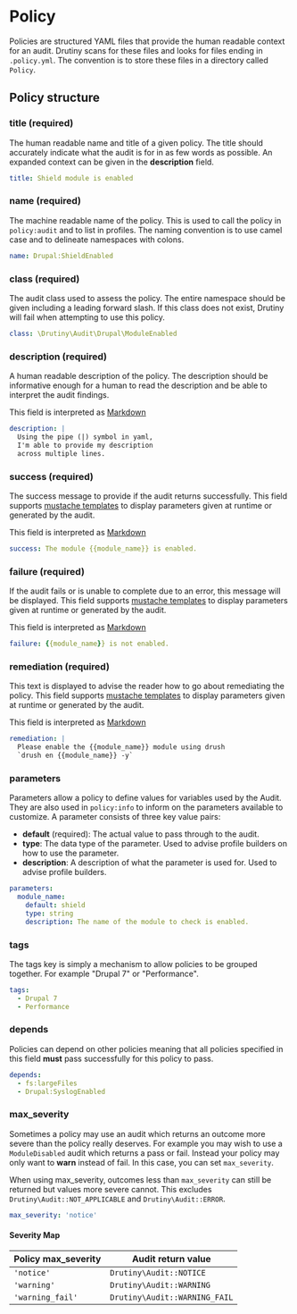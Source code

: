 # Policy

Policies are structured YAML files that provide the human readable context for
an audit. Drutiny scans for these files and looks for files ending in `.policy.yml`.
The convention is to store these files in a directory called `Policy`.

## Policy structure

### title (required)
The human readable name and title of a given policy. The title should accurately
indicate what the audit is for in as few words as possible. An expanded context
can be given in the **description** field.

```yaml
title: Shield module is enabled
```

### name (required)
The machine readable name of the policy. This is used to call the policy in
`policy:audit` and to list in profiles. The naming convention is to use camel
case and to delineate namespaces with colons.

```yaml
name: Drupal:ShieldEnabled
```

### class (required)
The audit class used to assess the policy. The entire namespace should be given
including a leading forward slash. If this class does not exist, Drutiny will
fail when attempting to use this policy.

```yaml
class: \Drutiny\Audit\Drupal\ModuleEnabled
```

### description (required)
A human readable description of the policy. The description should be informative
enough for a human to read the description and be able to interpret the audit
findings.

This field is interpreted as [Markdown](https://daringfireball.net/projects/markdown/syntax)

```yaml
description: |
  Using the pipe (|) symbol in yaml,
  I'm able to provide my description
  across multiple lines.
```

### success (required)
The success message to provide if the audit returns successfully.
This field supports [mustache templates](https://mustache.github.io/mustache.5.html)
to display parameters given at runtime or generated by the audit.

This field is interpreted as [Markdown](https://daringfireball.net/projects/markdown/syntax)

```yaml
success: The module {{module_name}} is enabled.
```

### failure (required)
If the audit fails or is unable to complete due to an error, this message will
be displayed. This field supports [mustache templates](https://mustache.github.io/mustache.5.html)
to display parameters given at runtime or generated by the audit.

This field is interpreted as [Markdown](https://daringfireball.net/projects/markdown/syntax)

```yaml
failure: {{module_name}} is not enabled.
```

### remediation (required)
This text is displayed to advise the reader how to go about remediating the policy.
This field supports [mustache templates](https://mustache.github.io/mustache.5.html)
to display parameters given at runtime or generated by the audit.

This field is interpreted as [Markdown](https://daringfireball.net/projects/markdown/syntax)

```yaml
remediation: |
  Please enable the {{module_name}} module using drush
  `drush en {{module_name}} -y`
```

### parameters
Parameters allow a policy to define values for variables used by the Audit. They
are also used in `policy:info` to inform on the parameters available to customize.
A parameter consists of three key value pairs:

- **default** (required): The actual value to pass through to the audit.
- **type**: The data type of the parameter. Used to advise profile builders on how to use the parameter.
- **description**: A description of what the parameter is used for. Used to advise profile builders.

```yaml
parameters:
  module_name:
    default: shield
    type: string
    description: The name of the module to check is enabled.
```

### tags
The tags key is simply a mechanism to allow policies to be grouped together.
For example "Drupal 7" or "Performance".

```yaml
tags:
  - Drupal 7
  - Performance
```

### depends
Policies can depend on other policies meaning that all policies specified in this
field **must** pass successfully for this policy to pass.

```yaml
depends:
  - fs:largeFiles
  - Drupal:SyslogEnabled
```

### max_severity
Sometimes a policy may use an audit which returns an outcome more severe than
the policy really deserves. For example you may wish to use a `ModuleDisabled`
audit which returns a pass or fail. Instead your policy may only want to **warn**
instead of fail. In this case, you can set `max_severity`.

When using max_severity, outcomes less than `max_severity` can still be returned
but values more severe cannot. This excludes `Drutiny\Audit::NOT_APPLICABLE` and
`Drutiny\Audit::ERROR`.

```yaml
max_severity: 'notice'
```

#### Severity Map

Policy max_severity | Audit return value
------------------- | -----------------------------
`'notice'`          | `Drutiny\Audit::NOTICE`
`'warning'`         | `Drutiny\Audit::WARNING`
`'warning_fail'`    | `Drutiny\Audit::WARNING_FAIL`
